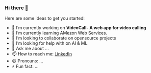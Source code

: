 ### Hi there 👋

<!--
**neetesh1996/neetesh1996** is a ✨ _special_ ✨ repository because its `README.md` (this file) appears on your GitHub profile.
-->
Here are some ideas to get you started:

- 🔭 I’m currently working on  **VideoCall- A web app for video calling**
- 🌱 I’m currently learning AMezon Web Services. 
- 👯 I’m looking to collaborate on opensource projects
- 🤔 I’m looking for help with on AI & ML
- 💬 Ask me about ...
- 📫 How to reach me: [LinkedIn](https://www.linkedin.com/in/neetesh-kumar-🇮🇳-19545a141/)
- 😄 Pronouns: ...
- ⚡ Fun fact: ...



